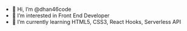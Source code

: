 - 👋 Hi, I’m @dhan46code
- 👀 I’m interested in Front End Developer
- 🌱 I’m currently learning HTML5, CSS3, React Hooks, Serverless API


<!---
dhan46code/dhan46code is a ✨ special ✨ repository because its `README.md` (this file) appears on your GitHub profile.
You can click the Preview link to take a look at your changes.
--->
